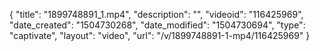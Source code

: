 {
    "title": "1899748891_1.mp4",
    "description": "",
    "videoid": "116425969",
    "date_created": "1504730268",
    "date_modified": "1504730694",
    "type": "captivate",
    "layout": "video",
    "url": "\/v\/1899748891-1-mp4\/116425969"
}
